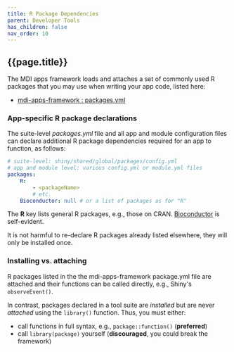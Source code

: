 ```yaml
---
title: R Package Dependencies
parent: Developer Tools
has_children: false
nav_order: 10
---
```


## {{page.title}}

The MDI apps framework loads and attaches a 
set of commonly used R packages that you may use
when writing your app code, listed here:

- [mdi-apps-framework : packages.yml](https://github.com/MiDataInt/mdi-apps-framework/blob/main/shiny/shared/global/packages/packages.yml)

### App-specific R package declarations

The suite-level _packages.yml_ file and all app and module configuration files 
can declare additional R package dependencies required for an app to function, 
as follows:

```yml
# suite-level: shiny/shared/global/packages/config.yml
# app and module level: various config.yml or module.yml files
packages:
    R: 
        - <packageName>
        # etc.
    Bioconductor: null # or a list of packages as for "R"
```

The **R** key lists general R packages, e.g., those on CRAN.
[Bioconductor](https://www.bioconductor.org/)
is self-evident. 

It is not harmful to re-declare R packages already listed elsewhere, 
they will only be installed once.

### Installing vs. attaching

R packages listed in the the mdi-apps-framework package.yml file are attached and 
their functions can be called directly, e.g., Shiny's <code>observeEvent()</code>.

In contrast, packages declared in a tool suite are _installed_ but are never _attached_ 
using the <code>library()</code> function. Thus, you must either:

- call functions in full syntax, e.g., `package::function()` (**preferred**)
- call `library(package)` yourself (**discouraged**, you could break the framework)
